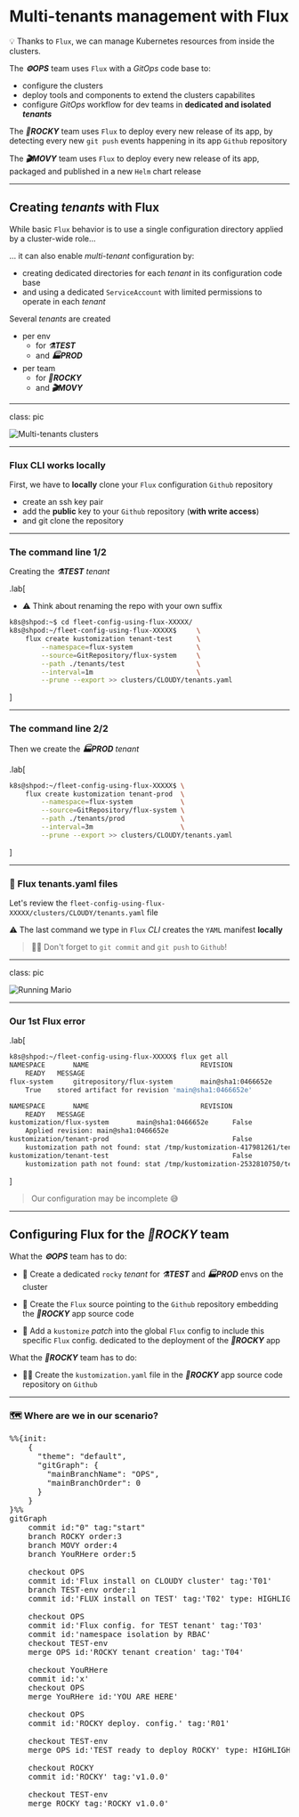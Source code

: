 # Multi-tenants management with Flux

💡 Thanks to `Flux`, we can manage Kubernetes resources from inside the clusters.

The **_⚙️OPS_** team uses `Flux` with a _GitOps_ code base to:
- configure the clusters
- deploy tools and components to extend the clusters capabilites
- configure _GitOps_ workflow for dev teams in **dedicated and isolated _tenants_**

The **_🎸ROCKY_** team uses `Flux` to deploy every new release of its app, by detecting every new `git push` events happening in its app `Github` repository


The **_🎬MOVY_** team uses `Flux` to deploy every new release of its app, packaged and published in a new `Helm` chart release

---

## Creating _tenants_ with Flux

While basic `Flux` behavior is to use a single configuration directory applied by a cluster-wide role…

… it can also enable _multi-tenant_ configuration by:
- creating dedicated directories for each _tenant_ in its configuration code base
- and using a dedicated `ServiceAccount` with limited permissions to operate in each _tenant_

Several _tenants_ are created
- per env
    - for **_⚗️TEST_**
    - and **_🏭PROD_**
- per team
    - for **_🎸ROCKY_**
    - and **_🎬MOVY_**

---

class: pic

![Multi-tenants clusters](images/M6-cluster-multi-tenants.png )

---

### Flux CLI works locally

First, we have to **locally** clone your `Flux` configuration `Github` repository

- create an ssh key pair
- add the **public** key to your `Github` repository (**with write access**)
- and git clone the repository

---

### The command line 1/2

Creating the **_⚗️TEST_** _tenant_

.lab[

- ⚠️ Think about renaming the repo with your own suffix
```bash
k8s@shpod:~$ cd fleet-config-using-flux-XXXXX/
k8s@shpod:~/fleet-config-using-flux-XXXXX$     \
    flux create kustomization tenant-test      \
        --namespace=flux-system                \
        --source=GitRepository/flux-system     \
        --path ./tenants/test                  \
        --interval=1m                          \
        --prune --export >> clusters/CLOUDY/tenants.yaml
```

]

---

### The command line 2/2

Then we create the **_🏭PROD_** _tenant_

.lab[

```bash
k8s@shpod:~/fleet-config-using-flux-XXXXX$ \
    flux create kustomization tenant-prod  \
        --namespace=flux-system            \
        --source=GitRepository/flux-system \
        --path ./tenants/prod              \
        --interval=3m                      \
        --prune --export >> clusters/CLOUDY/tenants.yaml
```

]

---

### 📂 Flux tenants.yaml files

Let's review the `fleet-config-using-flux-XXXXX/clusters/CLOUDY/tenants.yaml` file




⚠️ The last command we type in `Flux` _CLI_ creates the `YAML` manifest **locally**

> ☝🏻 Don't forget to `git commit` and `git push` to `Github`!

---

class: pic

![Running Mario](images/M6-running-Mario.gif)

---

### Our 1st Flux error

.lab[

```bash
k8s@shpod:~/fleet-config-using-flux-XXXXX$ flux get all
NAMESPACE       NAME                            REVISION                SUSPENDED
    READY   MESSAGE
flux-system     gitrepository/flux-system       main@sha1:0466652e      False
    True    stored artifact for revision 'main@sha1:0466652e'

NAMESPACE       NAME                            REVISION                SUSPENDED
    READY   MESSAGE
kustomization/flux-system       main@sha1:0466652e      False           True
    Applied revision: main@sha1:0466652e
kustomization/tenant-prod                               False           False
    kustomization path not found: stat /tmp/kustomization-417981261/tenants/prod: no such file or directory
kustomization/tenant-test                               False           False
    kustomization path not found: stat /tmp/kustomization-2532810750/tenants/test: no such file or directory
```

]

> Our configuration may be incomplete 😅

---

## Configuring Flux for the **_🎸ROCKY_** team

What the **_⚙️OPS_** team has to do:

- 🔧 Create a dedicated `rocky` _tenant_ for **_⚗️TEST_** and **_🏭PROD_** envs on the cluster

- 🔧 Create the `Flux` source pointing to the `Github` repository embedding the **_🎸ROCKY_** app source code

- 🔧 Add a `kustomize` _patch_ into the global `Flux` config to include this specific `Flux` config. dedicated to the deployment of the **_🎸ROCKY_** app

What the **_🎸ROCKY_** team has to do:

- 👨‍💻 Create the `kustomization.yaml` file in the **_🎸ROCKY_** app source code repository on `Github`

---

### 🗺️ Where are we in our scenario?

<pre class="mermaid">
%%{init:
    {
      "theme": "default",
      "gitGraph": {
        "mainBranchName": "OPS",
        "mainBranchOrder": 0
      }
    }
}%%
gitGraph
    commit id:"0" tag:"start"
    branch ROCKY order:3
    branch MOVY order:4
    branch YouRHere order:5

    checkout OPS
    commit id:'Flux install on CLOUDY cluster' tag:'T01'
    branch TEST-env order:1
    commit id:'FLUX install on TEST' tag:'T02' type: HIGHLIGHT

    checkout OPS
    commit id:'Flux config. for TEST tenant' tag:'T03'
    commit id:'namespace isolation by RBAC'
    checkout TEST-env
    merge OPS id:'ROCKY tenant creation' tag:'T04'

    checkout YouRHere
    commit id:'x'
    checkout OPS
    merge YouRHere id:'YOU ARE HERE'

    checkout OPS
    commit id:'ROCKY deploy. config.' tag:'R01'

    checkout TEST-env
    merge OPS id:'TEST ready to deploy ROCKY' type: HIGHLIGHT tag:'R02'

    checkout ROCKY
    commit id:'ROCKY' tag:'v1.0.0'

    checkout TEST-env
    merge ROCKY tag:'ROCKY v1.0.0'
</pre>
